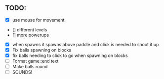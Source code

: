 ## TODO:

- [x] use mouse for movement
- [] different levels
- [] more powerups
- [x] when spawns it spawns above paddle and click is needed to shoot it up
- [x] Fix balls spawning on blocks
- [x] fix balls needing to click to go when spawning on blocks
- [ ] Format game::end text
- [ ] Make balls round
- [ ] SOUNDS!

